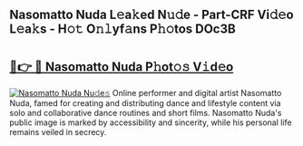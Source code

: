 ## Nasomatto Nuda L𝚎a𝚔ed N𝚞𝚍e - Part-CRF Vi𝚍𝚎o L𝚎a𝚔s - H𝚘𝚝 O𝚗𝚕yf𝚊ns P𝚑𝚘tos DOc3B

# <h2><a href="http://kf40cf.oniu.top/?m=Nasomatto+Nuda">🔗👉 🔴 Nasomatto Nuda P𝚑ot𝚘𝚜 V𝚒d𝚎o</a></h2>

[![Nasomatto Nuda Nu𝚍e𝚜](https://i.imgur.com/0qMVB7G.gif)](http://kf40cf.oniu.top/?m=Nasomatto+Nuda)
Online performer and digital artist Nasomatto Nuda, famed for creating and distributing dance and lifestyle content via solo and collaborative dance routines and short films. Nasomatto Nuda's public image is marked by accessibility and sincerity, while his personal life remains veiled in secrecy.  
